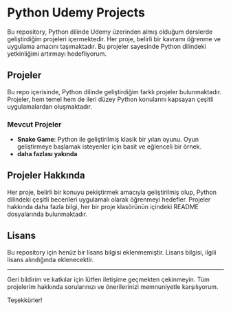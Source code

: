 # Python Udemy Projects

Bu repository, Python dilinde Udemy üzerinden almış olduğum derslerde geliştirdiğim projeleri içermektedir. Her proje, belirli bir kavramı öğrenme ve uygulama amacını taşımaktadır. Bu projeler sayesinde Python dilindeki yetkinliğimi artırmayı hedefliyorum.

## Projeler

Bu repo içerisinde, Python dilinde geliştirdiğim farklı projeler bulunmaktadır. Projeler, hem temel hem de ileri düzey Python konularını kapsayan çeşitli uygulamalardan oluşmaktadır.

### Mevcut Projeler

- **Snake Game**: Python ile geliştirilmiş klasik bir yılan oyunu. Oyun geliştirmeye başlamak isteyenler için basit ve eğlenceli bir örnek.
- **daha fazlası yakında**

## Projeler Hakkında

Her proje, belirli bir konuyu pekiştirmek amacıyla geliştirilmiş olup, Python dilindeki çeşitli becerileri uygulamalı olarak öğrenmeyi hedefler. Projeler hakkında daha fazla bilgi, her bir proje klasörünün içindeki README dosyalarında bulunmaktadır.

## Lisans

Bu repository için henüz bir lisans bilgisi eklenmemiştir. Lisans bilgisi, ilgili lisans alındığında eklenecektir.

---

Geri bildirim ve katkılar için lütfen iletişime geçmekten çekinmeyin. Tüm projelerim hakkında sorularınızı ve önerilerinizi memnuniyetle karşılıyorum.

Teşekkürler!
